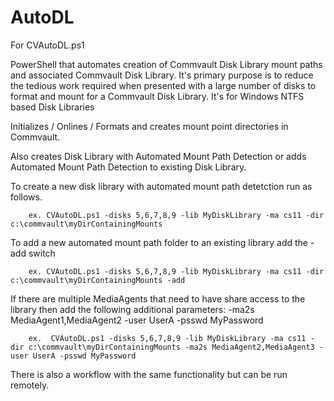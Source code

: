 # AutoDL

For CVAutoDL.ps1

PowerShell that automates creation of Commvault Disk Library mount paths and associated Commvault Disk Library. It's primary purpose is to reduce the tedious work required when presented with a large number of disks to format and mount for a Commvault Disk Library. It's for Windows NTFS based Disk Libraries

Initializes / Onlines / Formats and creates mount point directories in Commvault. 

Also creates Disk Library with Automated Mount Path Detection or adds Automated Mount Path Detection to existing Disk Library.

To create a new disk library with automated mount path detetction run as follows. 

        ex. CVAutoDL.ps1 -disks 5,6,7,8,9 -lib MyDiskLibrary -ma cs11 -dir c:\commvault\myDirContainingMounts

To add a new automated mount path folder to an existing library add the -add switch
   
        ex. CVAutoDL.ps1 -disks 5,6,7,8,9 -lib MyDiskLibrary -ma cs11 -dir c:\commvault\myDirContainingMounts -add

If there are multiple MediaAgents that need to have share access to the library then add the following additional parameters: -ma2s MediaAgent1,MediaAgent2 -user UserA -psswd MyPassword
    
        ex.  CVAutoDL.ps1 -disks 5,6,7,8,9 -lib MyDiskLibrary -ma cs11 -dir c:\commvault\myDirContainingMounts -ma2s MediaAgent2,MediaAgent3 -user UserA -psswd MyPassword

There is also a workflow with the same functionality but can be run remotely.
